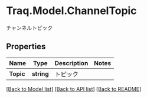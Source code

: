 # Traq.Model.ChannelTopic
チャンネルトピック

## Properties

Name | Type | Description | Notes
------------ | ------------- | ------------- | -------------
**Topic** | **string** | トピック | 

[[Back to Model list]](../README.md#documentation-for-models) [[Back to API list]](../README.md#documentation-for-api-endpoints) [[Back to README]](../README.md)

